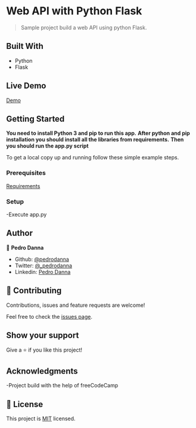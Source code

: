 # Web API with Python Flask

> Sample project build a web API using python Flask.

## Built With

- Python
- Flask

## Live Demo

[Demo]()


## Getting Started

**You need to install Python 3 and pip to run this app.**
**After python and pip installation you should install all the libraries from requirements.**
**Then you should run the app.py script**


To get a local copy up and running follow these simple example steps.

### Prerequisites
[Requirements]()

### Setup
-Execute app.py


## Author

👤 **Pedro Danna**

- Github: [@pedrodanna](https://github.com/pedrodanna)
- Twitter: [@_pedrodanna](https://twitter.com/_pedrodanna)
- Linkedin: [Pedro Danna](https://www.linkedin.com/in/pedro-danna-730690189/)


## 🤝 Contributing

Contributions, issues and feature requests are welcome!

Feel free to check the [issues page]().

## Show your support

Give a ⭐️ if you like this project!

## Acknowledgments

-Project build with the help of freeCodeCamp

## 📝 License

This project is [MIT]() licensed.
